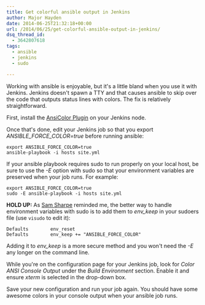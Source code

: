 ```yaml
---
title: Get colorful ansible output in Jenkins
author: Major Hayden
date: 2014-06-25T21:32:18+00:00
url: /2014/06/25/get-colorful-ansible-output-in-jenkins/
dsq_thread_id:
  - 3642807618
tags:
  - ansible
  - jenkins
  - sudo

---
```

Working with ansible is enjoyable, but it's a little bland when you use it with Jenkins. Jenkins doesn't spawn a TTY and that causes ansible to skip over the code that outputs status lines with colors. The fix is relatively straightforward.

First, install the [AnsiColor Plugin][1] on your Jenkins node.

Once that's done, edit your Jenkins job so that you export _ANSIBLE\_FORCE\_COLOR=true_ before running ansible:

```
export ANSIBLE_FORCE_COLOR=true
ansible-playbook -i hosts site.yml
```


If your ansible playbook requires sudo to run properly on your local host, be sure to use the _-E_ option with sudo so that your environment variables are preserved when your job runs. For example:

```
export ANSIBLE_FORCE_COLOR=true
sudo -E ansible-playbook -i hosts site.yml
```


**HOLD UP:** As [Sam Sharpe][2] reminded me, the better way to handle environment variables with sudo is to add them to _env_keep_ in your sudoers file (use `visudo` to edit it):

```
Defaults        env_reset
Defaults        env_keep += "ANSIBLE_FORCE_COLOR"
```


Adding it to _env_keep_ is a more secure method and you won't need the _-E_ any longer on the command line.

While you're on the configuration page for your Jenkins job, look for _Color ANSI Console Output_ under the _Build Environment_ section. Enable it and ensure _xterm_ is selected in the drop-down box.

Save your new configuration and run your job again. You should have some awesome colors in your console output when your ansible job runs.

 [1]: https://wiki.jenkins-ci.org/display/JENKINS/AnsiColor+Plugin
 [2]: http://twitter.com/SamJSharpe/status/481921454263787520
